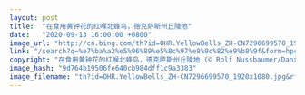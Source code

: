 ```yaml
---
layout: post
title:  "在食用黄钟花的红喉北蜂鸟，德克萨斯州丘陵地"
date:   "2020-09-13 16:00:00 +0800"
image_url: "http://cn.bing.com/th?id=OHR.YellowBells_ZH-CN7296699570_1920x1080.jpg&rf=LaDigue_1920x1080.jpg&pid=hp"
link: "/search?q=%e7%ba%a2%e5%96%89%e5%8c%97%e8%9c%82%e9%b8%9f&form=hpcapt&mkt=zh-cn"
copyright: "在食用黄钟花的红喉北蜂鸟，德克萨斯州丘陵地 (© Rolf Nussbaumer/Danita Delimont)"
image_hash: "9d764b19506fe640cb984dff1c9a3383"
image_filename: "th?id=OHR.YellowBells_ZH-CN7296699570_1920x1080.jpg&rf=LaDigue_1920x1080.jpg&pid=hp"
---
```

